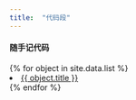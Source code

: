 ```yaml
---
title:  "代码段"
---
```


#### 随手记代码

<p>
  <dl>
    {% for object in site.data.list %}
    <li><a href="{{ object.name }}">{{ object.title }}</a></li>
    {% endfor %}
  </dl>
</p>
